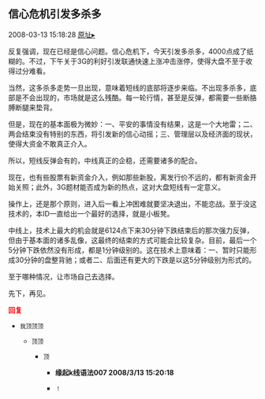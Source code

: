 ## 信心危机引发多杀多
2008-03-13 15:18:28
[原址▸](http://www.fxgan.com/chan_time/2008_01_06/976.htm)



 反复强调，现在已经是信心问题。信心危机下，今天引发多杀多，4000点成了纸糊的。不过，下午关于3G的利好引发联通快速上涨冲击涨停，使得大盘不至于收得过分难看。


 


 当然，这多杀多走势一旦出现，意味着短线的底部将逐步来临。不出现多杀多，底部是不会出现的，市场就是这么残酷。每一轮行情，甚至是反弹，都需要一些断胳膊断腿来垫背。


 


 但是，现在的基本面极为微妙：一、平安的事情没有结果，这是一个大地雷；二、两会结束没有特别的东西，将引发新的信心动摇；三、管理层以及经济面的现状，使得大资金不敢真正介入。


 


 所以，短线反弹会有的，中线真正的企稳，还需要诸多的配合。


 


 现在，也有些股票有新资金介入，例如那些新股，离发行价不远的，都有新资金开始关照；此外，3G题材能否成为新的热点，这对大盘短线有一定意义。


 


 操作上，还是那个原则，进入后一看上冲困难就要坚决退出，不能恋战。至于没这技术的，本ID一直给出一个最好的选择，就是小板凳。


 


 中线上，技术上最大的机会就是6124点下来30分钟下跌结束后的那次强力反弹，但由于基本面的诸多乱像，这最终的结束的方式可能会比较复杂。目前，最后一个5分钟下跌依然没有形成，都是1分钟级别的。这在技术上意味着：一、暂时只能形成30分钟的盘整背驰；或者二、后面还有更大的下跌是以这5分钟级别为形式的。


 


 至于哪种情况，让市场自己去选择。


 


 先下，再见。


 





<font color='red'>**回复**</font>


- ```
  我顶顶顶
  ```
   - ```
     顶顶
     ```
      - ```
        顶
        ```
         - **缘起k线语法007 2008/3/13 15:20:18**
         - ```
           ！
           ```
